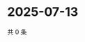 # 2025-07-13

共 0 条

<!-- BEGIN ZHIHUQUESTIONS -->
<!-- 最后更新时间 Sun Jul 13 2025 07:12:14 GMT+0800 (China Standard Time) -->

<!-- END ZHIHUQUESTIONS -->
